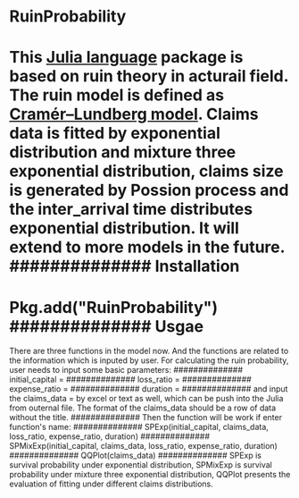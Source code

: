 RuinProbability
===============
This [Julia language](http://julialang.org) package is based on ruin theory in acturail field.
The ruin model is defined as [Cramér–Lundberg model](http://matthewhr.wordpress.com/2012/12/11/cramer-lundberg-model/). Claims data is fitted by exponential distribution and mixture three exponential distribution, claims size is generated by Possion process and the inter_arrival time distributes exponential distribution. It will extend to more models in the future. 
##############
Installation
===============
Pkg.add("RuinProbability")
##############
Usgae
==============
There are three functions in the model now. And the functions are related to the information which is inputed by user. For calculating the ruin probability, user needs to input some basic parameters:
##############
initial_capital =
##############
loss_ratio = 
##############
expense_ratio =
##############
duration =
##############
and input the claims_data = by excel or text as well, which can be push into the Julia from outernal file. The format of the claims_data should be a row of data without the title.
##############
Then the function will be work if enter function's name:
##############
SPExp(initial_capital, claims_data, loss_ratio, 	expense_ratio, duration)
##############
SPMixExp(initial_capital, claims_data, loss_ratio, expense_ratio, duration)
##############
QQPlot(claims_data)
##############
SPExp is survival probability under exponential distribution, SPMixExp is survival probability under mixture three exponential distribution, QQPlot presents the evaluation of fitting under different claims distributions. 

